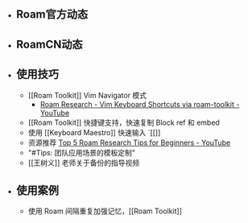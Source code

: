 - ## Roam官方动态
- ## RoamCN动态
- ## 使用技巧
    - [[Roam Toolkit]] Vim Navigator 模式
        - [Roam Research - Vim Keyboard Shortcuts via roam-toolkit - YouTube](https://www.youtube.com/watch?v=ZxtT05CjOyo&feature=youtu.be)
    - [[Roam Toolkit]] 快捷键支持，快速复制 Block ref 和 embed
    - 使用 [[Keyboard Maestro]] 快速输入 `[[]]
    - 资源推荐 [Top 5 Roam Research Tips for Beginners - YouTube](https://www.youtube.com/watch?v=b2Q5bAhtV9Y)
    - "#Tips: 团队应用场景的模板定制"
    - [[王树义]] 老师关于备份的指导视频
- ## 使用案例
    - 使用 Roam 间隔重复加强记忆，[[Roam Toolkit]]
